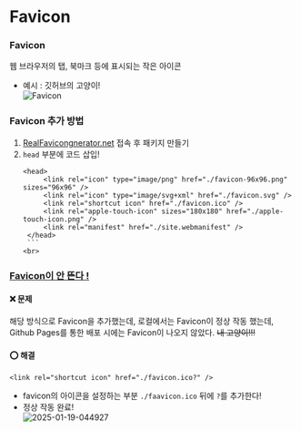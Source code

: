 # Favicon

### Favicon

웹 브라우저의 탭, 북마크 등에 표시되는 작은 아이콘

- 예시 : 깃허브의 고양이!  
  <img src="https://i.ibb.co/ZB4Sfcp/2025-01-19-043535.png" alt="Favicon">

### Favicon 추가 방법

1. [RealFavicongnerator.net](https://realfavicongenerator.net/) 접속 후 패키지 만들기
2. `head` 부분에 코드 삽입!
   ````
   <head>
   	    <link rel="icon" type="image/png" href="./favicon-96x96.png" sizes="96x96" />
   	    <link rel="icon" type="image/svg+xml" href="./favicon.svg" />
   	    <link rel="shortcut icon" href="./favicon.ico" />
   	    <link rel="apple-touch-icon" sizes="180x180" href="./apple-touch-icon.png" />
   	    <link rel="manifest" href="./site.webmanifest" />
    </head>
    ```
   <br>
   ````

### <u>Favicon이 안 뜬다 !</u>

#### ❌ 문제

해당 방식으로 Favicon을 추가했는데, 로컬에서는 Favicon이 정상 작동 했는데, Github Pages를 통한 배포 시에는 Favicon이 나오지 않았다. ~~내 고양이!!!~~

#### ⭕ 해결

```
<link rel="shortcut icon" href="./favicon.ico?" />
```

- favicon의 아이콘을 설정하는 부분 `./faavicon.ico` 뒤에 `?`를 추가한다!
- 정상 작동 완료!  
  <img src="https://i.ibb.co/Lr31ZHB/2025-01-19-044927.png" alt="2025-01-19-044927" border="0"></a>
